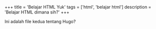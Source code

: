 +++
title = 'Belajar HTML Yuk'
tags = ['html', 'belajar html']
description = 'Belajar HTML dimana sih?'
+++

Ini adalah file kedua tentang Hugo?
